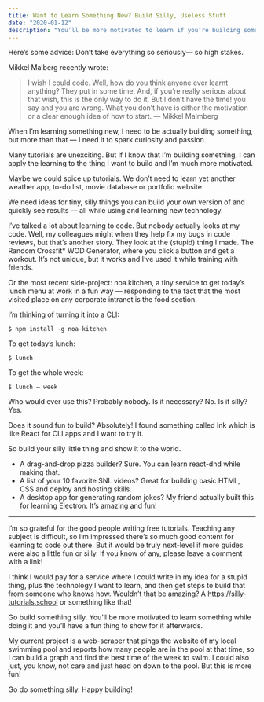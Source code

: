 ```yaml
---
title: Want to Learn Something New? Build Silly, Useless Stuff
date: "2020-01-12"
description: "You’ll be more motivated to learn if you’re building something a little silly"
---
```


Here’s some advice: Don’t take everything so seriously— so high stakes.

Mikkel Malberg recently wrote:

> I wish I could code. Well, how do you think anyone ever learnt anything? They put in some time. And, if you’re really serious about that wish, this is the only way to do it. But I don’t have the time! you say and you are wrong.
> What you don’t have is either the motivation or a clear enough idea of how to start. — Mikkel Malmberg

When I’m learning something new, I need to be actually building something, but more than that — I need it to spark curiosity and passion.

Many tutorials are unexciting. But if I know that I’m building something, I can apply the learning to the thing I want to build and I’m much more motivated.

Maybe we could spice up tutorials. We don’t need to learn yet another weather app, to-do list, movie database or portfolio website.

We need ideas for tiny, silly things you can build your own version of and quickly see results — all while using and learning new technology.

I’ve talked a lot about learning to code. But nobody actually looks at my code. Well, my colleagues might when they help fix my bugs in code reviews, but that’s another story. They look at the (stupid) thing I made. The Random Crossfit* WOD Generator, where you click a button and get a workout. It’s not unique, but it works and I’ve used it while training with friends.

Or the most recent side-project: noa.kitchen, a tiny service to get today’s lunch menu at work in a fun way — responding to the fact that the most visited place on any corporate intranet is the food section.

I’m thinking of turning it into a CLI:

```
$ npm install -g noa kitchen
```

To get today’s lunch:

```
$ lunch
```
To get the whole week:
```
$ lunch — week
```
Who would ever use this? Probably nobody. Is it necessary? No. Is it silly? Yes.

Does it sound fun to build? Absolutely! I found something called Ink which is like React for CLI apps and I want to try it.

So build your silly little thing and show it to the world.

- A drag-and-drop pizza builder? Sure. You can learn react-dnd while making that.
- A list of your 10 favorite SNL videos? Great for building basic HTML, CSS and deploy and hosting skills.
- A desktop app for generating random jokes? My friend actually built this for learning Electron. It’s amazing and fun!

---

I’m so grateful for the good people writing free tutorials. Teaching any subject is difficult, so I’m impressed there’s so much good content for learning to code out there. But it would be truly next-level if more guides were also a little fun or silly. If you know of any, please leave a comment with a link!

I think I would pay for a service where I could write in my idea for a stupid thing, plus the technology I want to learn, and then get steps to build that from someone who knows how. Wouldn’t that be amazing? A https://silly-tutorials.school or something like that!

Go build something silly. You’ll be more motivated to learn something while doing it and you’ll have a fun thing to show for it afterwards.

My current project is a web-scraper that pings the website of my local swimming pool and reports how many people are in the pool at that time, so I can build a graph and find the best time of the week to swim. I could also just, you know, not care and just head on down to the pool. But this is more fun!

Go do something silly. Happy building!